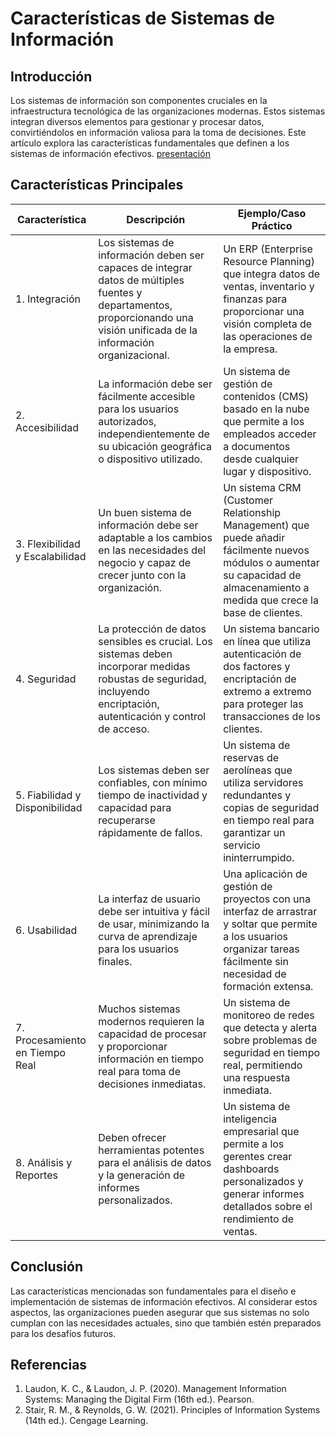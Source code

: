 # Características de Sistemas de Información

## Introducción

Los sistemas de información son componentes cruciales en la infraestructura tecnológica de las organizaciones modernas. Estos sistemas integran diversos elementos para gestionar y procesar datos, convirtiéndolos en información valiosa para la toma de decisiones. Este artículo explora las características fundamentales que definen a los sistemas de información efectivos. [presentación](https://github.com/LeonRamos5366/SmartTeach/blob/main/informatica/3.3_bases_datos.md#:~:text=sys_information_compressed)

## Características Principales

| Característica | Descripción | Ejemplo/Caso Práctico |
|----------------|-------------|------------------------|
| 1. Integración | Los sistemas de información deben ser capaces de integrar datos de múltiples fuentes y departamentos, proporcionando una visión unificada de la información organizacional. | Un ERP (Enterprise Resource Planning) que integra datos de ventas, inventario y finanzas para proporcionar una visión completa de las operaciones de la empresa. |
| 2. Accesibilidad | La información debe ser fácilmente accesible para los usuarios autorizados, independientemente de su ubicación geográfica o dispositivo utilizado. | Un sistema de gestión de contenidos (CMS) basado en la nube que permite a los empleados acceder a documentos desde cualquier lugar y dispositivo. |
| 3. Flexibilidad y Escalabilidad | Un buen sistema de información debe ser adaptable a los cambios en las necesidades del negocio y capaz de crecer junto con la organización. | Un sistema CRM (Customer Relationship Management) que puede añadir fácilmente nuevos módulos o aumentar su capacidad de almacenamiento a medida que crece la base de clientes. |
| 4. Seguridad | La protección de datos sensibles es crucial. Los sistemas deben incorporar medidas robustas de seguridad, incluyendo encriptación, autenticación y control de acceso. | Un sistema bancario en línea que utiliza autenticación de dos factores y encriptación de extremo a extremo para proteger las transacciones de los clientes. |
| 5. Fiabilidad y Disponibilidad | Los sistemas deben ser confiables, con mínimo tiempo de inactividad y capacidad para recuperarse rápidamente de fallos. | Un sistema de reservas de aerolíneas que utiliza servidores redundantes y copias de seguridad en tiempo real para garantizar un servicio ininterrumpido. |
| 6. Usabilidad | La interfaz de usuario debe ser intuitiva y fácil de usar, minimizando la curva de aprendizaje para los usuarios finales. | Una aplicación de gestión de proyectos con una interfaz de arrastrar y soltar que permite a los usuarios organizar tareas fácilmente sin necesidad de formación extensa. |
| 7. Procesamiento en Tiempo Real | Muchos sistemas modernos requieren la capacidad de procesar y proporcionar información en tiempo real para toma de decisiones inmediatas. | Un sistema de monitoreo de redes que detecta y alerta sobre problemas de seguridad en tiempo real, permitiendo una respuesta inmediata. |
| 8. Análisis y Reportes | Deben ofrecer herramientas potentes para el análisis de datos y la generación de informes personalizados. | Un sistema de inteligencia empresarial que permite a los gerentes crear dashboards personalizados y generar informes detallados sobre el rendimiento de ventas. |

## Conclusión

Las características mencionadas son fundamentales para el diseño e implementación de sistemas de información efectivos. Al considerar estos aspectos, las organizaciones pueden asegurar que sus sistemas no solo cumplan con las necesidades actuales, sino que también estén preparados para los desafíos futuros.

## Referencias

1. Laudon, K. C., & Laudon, J. P. (2020). Management Information Systems: Managing the Digital Firm (16th ed.). Pearson.
2. Stair, R. M., & Reynolds, G. W. (2021). Principles of Information Systems (14th ed.). Cengage Learning.
